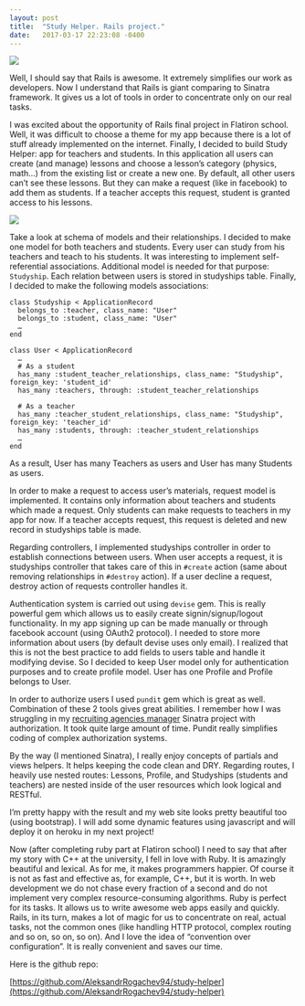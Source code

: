 ```yaml
---
layout: post
title:  "Study Helper. Rails project."
date:   2017-03-17 22:23:08 -0400
---
```


![]( http://imgh.us/study_helper2.jpg)

Well, I should say that Rails is awesome. It extremely simplifies our work as developers. Now I understand that Rails is giant comparing to Sinatra framework. It gives us a lot of tools in order to concentrate only on our real tasks.

I was excited about the opportunity of Rails final project in Flatiron school. Well, it was difficult to choose a theme for my app because there is a lot of stuff already implemented on the internet. Finally, I decided to build Study Helper: app for teachers and students. In this application all users can create (and manage) lessons and choose a lesson’s category (physics, math…) from the existing list or create a new one.  By default, all other users can’t see these lessons. But they can make a request (like in facebook) to add them as students. If a teacher accepts this request, student is granted access to his lessons. 

![]( http://imgh.us/schema_studyhelper_1.png)

Take a look at schema of models and their relationships. I decided to make one model for both teachers and students. Every user can study from his teachers and teach to his students. It was interesting to implement self-referential associations. Additional model is needed for that purpose: `Studyship`. Each relation between users is stored in studyships table. Finally, I decided to make the following models associations:

```
class Studyship < ApplicationRecord
  belongs_to :teacher, class_name: "User"
  belongs_to :student, class_name: "User"
  …
end

class User < ApplicationRecord
  …
  # As a student
  has_many :student_teacher_relationships, class_name: "Studyship", foreign_key: 'student_id'
  has_many :teachers, through: :student_teacher_relationships

  # As a teacher
  has_many :teacher_student_relationships, class_name: "Studyship", foreign_key: 'teacher_id'
  has_many :students, through: :teacher_student_relationships
  …
end
```

As a result, User has many Teachers as users and User has many Students as users.

In order to make a request to access user’s materials, request model is implemented. It contains only information about teachers and students which made a request. Only students can make requests to teachers in my app for now. If a teacher accepts request, this request is deleted and new record in studyships table is made.

Regarding controllers, I implemented studyships controller in order to establish connections between users. When user accepts a request, it is studyships controller that takes care of this in `#create` action (same about removing relationships in `#destroy` action). If a user decline a request, destroy action of requests controller handles it.

Authentication system is carried out using `devise` gem. This is really powerful gem which allows us to easily create signin/signup/logout functionality. In my app signing up can be made manually or through facebook account (using OAuth2 protocol). I needed to store more information about users (by default devise uses only email). I realized that this is not the best practice to add fields to users table and handle it modifying devise. So I decided to keep User model only for authentication purposes and to create profile model. User has one Profile and Profile belongs to User. 

In order to authorize users I used `pundit` gem which is great as well. Combination of these 2 tools gives great abilities. I remember how I was struggling in my [recruiting agencies manager]( http://aleksandr-rogachev-blog.com/2017/02/13/sinatra_recruiting_agencies_management/) Sinatra project with authorization. It took quite large amount of time. Pundit really simplifies coding of complex authorization systems. 

By the way (I mentioned Sinatra), I really enjoy concepts of partials and views helpers. It helps keeping the code clean and DRY. Regarding routes, I heavily use nested routes:  Lessons, Profile, and Studyships (students and teachers) are nested inside of the user resources which look logical and RESTful.

I’m pretty happy with the result and my web site looks pretty beautiful too (using bootstrap). I will add some dynamic features using javascript and will deploy it on heroku in my next project!

Now (after completing ruby part at Flatiron school) I need to say that after my story with C++ at the university, I fell in love with Ruby. It is amazingly beautiful and lexical. As for me, it makes programmers happier. Of course it is not as fast and effective as, for example, C++, but it is worth. In web development we do not chase every fraction of a second and do not implement very complex resource-consuming algorithms. Ruby is perfect for its tasks. It allows us to write awesome web apps easily and quickly. Rails, in its turn, makes a lot of magic for us to concentrate on real, actual tasks, not the common ones (like handling HTTP protocol, complex routing and so on, so on, so on). And I love the idea of “convention over configuration”. It is really convenient and saves our time.

Here is the github repo:

[https://github.com/AleksandrRogachev94/study-helper](https://github.com/AleksandrRogachev94/study-helper)

